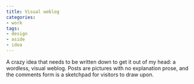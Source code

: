```yaml
---
title: Visual weblog
categories:
- work
tags:
- design
- aside
- idea
---
```


A crazy idea that needs to be written down to get it out of my head: a wordless, visual weblog.  Posts are pictures with no explanation prose, and the comments form is a sketchpad for visitors to draw upon.
